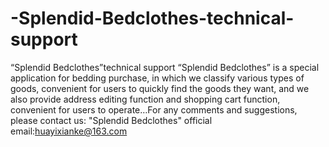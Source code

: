 # -Splendid-Bedclothes-technical-support
“Splendid Bedclothes”technical support
“Splendid Bedclothes” is a special application for bedding purchase, in which we classify various types of goods, convenient for users to quickly find the goods they want, and we also provide address editing function and shopping cart function, convenient for users to operate…For any comments and suggestions, please contact us: "Splendid Bedclothes" official email:huayixianke@163.com
